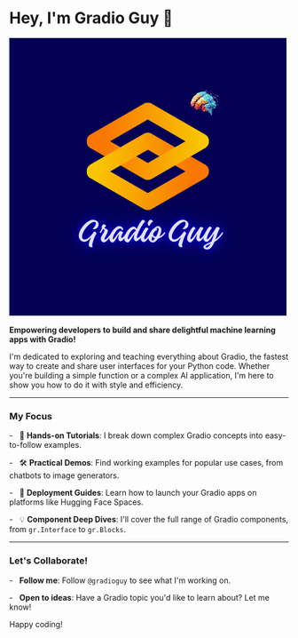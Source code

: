 # Hey, I'm Gradio Guy 👋

![Alt text for the image](Logo.png)

**Empowering developers to build and share delightful machine learning apps with Gradio!**

I'm dedicated to exploring and teaching everything about Gradio, the fastest way to create and share user interfaces for your Python code. Whether you're building a simple function or a complex AI application, I'm here to show you how to do it with style and efficiency.

---

### My Focus

-   🧪 **Hands-on Tutorials**: I break down complex Gradio concepts into easy-to-follow examples.

-   🛠️ **Practical Demos**: Find working examples for popular use cases, from chatbots to image generators.

-   🚀 **Deployment Guides**: Learn how to launch your Gradio apps on platforms like Hugging Face Spaces.

-   💡 **Component Deep Dives**: I'll cover the full range of Gradio components, from `gr.Interface` to `gr.Blocks`.

---

### Let's Collaborate!

-   **Follow me**: Follow `@gradioguy` to see what I'm working on.

-   **Open to ideas**: Have a Gradio topic you'd like to learn about? Let me know!

Happy coding!
